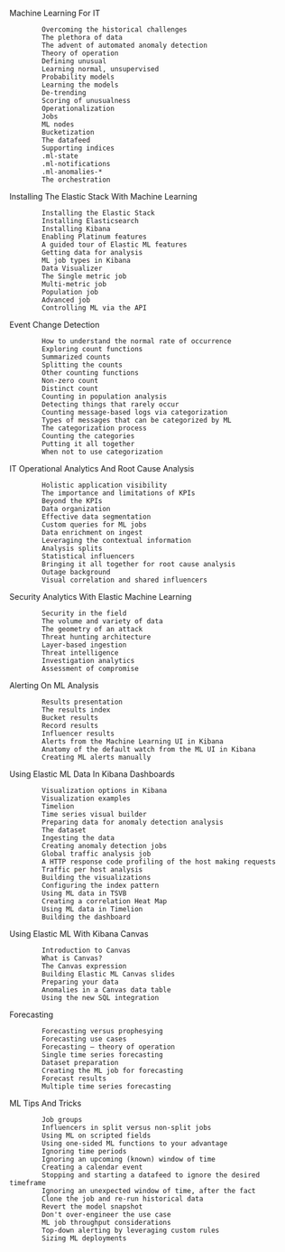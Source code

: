 
Machine Learning For IT

            Overcoming the historical challenges
            The plethora of data
            The advent of automated anomaly detection
            Theory of operation
            Defining unusual
            Learning normal, unsupervised
            Probability models
            Learning the models
            De-trending
            Scoring of unusualness
            Operationalization
            Jobs
            ML nodes
            Bucketization
            The datafeed
            Supporting indices
            .ml-state
            .ml-notifications
            .ml-anomalies-*
            The orchestration

Installing The Elastic Stack With Machine Learning
            
            Installing the Elastic Stack
            Installing Elasticsearch
            Installing Kibana
            Enabling Platinum features
            A guided tour of Elastic ML features
            Getting data for analysis
            ML job types in Kibana
            Data Visualizer
            The Single metric job
            Multi-metric job
            Population job
            Advanced job
            Controlling ML via the API

Event Change Detection
            
            How to understand the normal rate of occurrence
            Exploring count functions
            Summarized counts
            Splitting the counts
            Other counting functions
            Non-zero count
            Distinct count
            Counting in population analysis
            Detecting things that rarely occur
            Counting message-based logs via categorization
            Types of messages that can be categorized by ML
            The categorization process
            Counting the categories
            Putting it all together
            When not to use categorization

IT Operational Analytics And Root Cause Analysis
            
            Holistic application visibility
            The importance and limitations of KPIs
            Beyond the KPIs
            Data organization
            Effective data segmentation
            Custom queries for ML jobs
            Data enrichment on ingest
            Leveraging the contextual information
            Analysis splits
            Statistical influencers
            Bringing it all together for root cause analysis
            Outage background
            Visual correlation and shared influencers

Security Analytics With Elastic Machine Learning

            Security in the field
            The volume and variety of data
            The geometry of an attack
            Threat hunting architecture
            Layer-based ingestion
            Threat intelligence
            Investigation analytics
            Assessment of compromise

Alerting On ML Analysis

            Results presentation
            The results index
            Bucket results
            Record results
            Influencer results
            Alerts from the Machine Learning UI in Kibana
            Anatomy of the default watch from the ML UI in Kibana
            Creating ML alerts manually

Using Elastic ML Data In Kibana Dashboards

            Visualization options in Kibana
            Visualization examples
            Timelion
            Time series visual builder
            Preparing data for anomaly detection analysis
            The dataset
            Ingesting the data
            Creating anomaly detection jobs
            Global traffic analysis job
            A HTTP response code profiling of the host making requests
            Traffic per host analysis
            Building the visualizations
            Configuring the index pattern
            Using ML data in TSVB
            Creating a correlation Heat Map
            Using ML data in Timelion
            Building the dashboard

Using Elastic ML With Kibana Canvas

            Introduction to Canvas
            What is Canvas?
            The Canvas expression
            Building Elastic ML Canvas slides
            Preparing your data
            Anomalies in a Canvas data table
            Using the new SQL integration

Forecasting

            Forecasting versus prophesying
            Forecasting use cases
            Forecasting – theory of operation
            Single time series forecasting
            Dataset preparation
            Creating the ML job for forecasting
            Forecast results
            Multiple time series forecasting

ML Tips And Tricks

            Job groups
            Influencers in split versus non-split jobs
            Using ML on scripted fields
            Using one-sided ML functions to your advantage
            Ignoring time periods
            Ignoring an upcoming (known) window of time
            Creating a calendar event
            Stopping and starting a datafeed to ignore the desired timeframe
            Ignoring an unexpected window of time, after the fact
            Clone the job and re-run historical data
            Revert the model snapshot
            Don't over-engineer the use case
            ML job throughput considerations
            Top-down alerting by leveraging custom rules
            Sizing ML deployments
